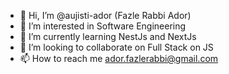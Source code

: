 - 👋 Hi, I’m @aujisti-ador (Fazle Rabbi Ador)
- 👀 I’m interested in Software Engineering
- 🌱 I’m currently learning NestJs and NextJs
- 💞️ I’m looking to collaborate on Full Stack on JS
- 📫 How to reach me ador.fazlerabbi@gmail.com

<!---
aujisti-ador/aujisti-ador is a ✨ special ✨ repository because its `README.md` (this file) appears on your GitHub profile.
You can click the Preview link to take a look at your changes.
--->
